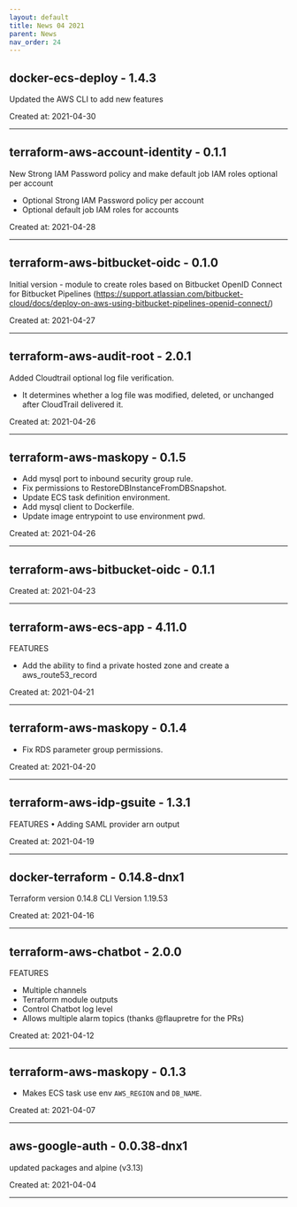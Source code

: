 ```yaml
---
layout: default
title: News 04 2021
parent: News
nav_order: 24
---
```




## docker-ecs-deploy - 1.4.3
Updated the AWS CLI to add new features

Created at: 2021-04-30

---


## terraform-aws-account-identity - 0.1.1
New Strong IAM Password policy and make default job IAM roles optional per account

- Optional Strong IAM Password policy per account
- Optional default job IAM roles for accounts

Created at: 2021-04-28

---


## terraform-aws-bitbucket-oidc - 0.1.0
Initial version - module to create roles based on Bitbucket OpenID Connect for Bitbucket Pipelines (https://support.atlassian.com/bitbucket-cloud/docs/deploy-on-aws-using-bitbucket-pipelines-openid-connect/)

Created at: 2021-04-27

---


## terraform-aws-audit-root - 2.0.1
Added Cloudtrail optional log file verification.

- It determines whether a log file was modified, deleted, or unchanged after CloudTrail delivered it.

Created at: 2021-04-26

---


## terraform-aws-maskopy - 0.1.5
- Add mysql port to inbound security group rule.
- Fix permissions to RestoreDBInstanceFromDBSnapshot.
- Update ECS task definition environment.
- Add mysql client to Dockerfile.
- Update image entrypoint to use environment pwd.

Created at: 2021-04-26

---


## terraform-aws-bitbucket-oidc - 0.1.1


Created at: 2021-04-23

---


## terraform-aws-ecs-app - 4.11.0
FEATURES
- Add the ability to find a private hosted zone and create a aws_route53_record

Created at: 2021-04-21

---


## terraform-aws-maskopy - 0.1.4
- Fix RDS parameter group permissions.

Created at: 2021-04-20

---


## terraform-aws-idp-gsuite - 1.3.1
FEATURES
• Adding SAML provider arn output

Created at: 2021-04-19

---


## docker-terraform - 0.14.8-dnx1
Terraform version 0.14.8
CLI Version 1.19.53

Created at: 2021-04-16

---


## terraform-aws-chatbot - 2.0.0
FEATURES
- Multiple channels
- Terraform module outputs
- Control Chatbot log level
- Allows multiple alarm topics
(thanks @flaupretre for the PRs)

Created at: 2021-04-12

---


## terraform-aws-maskopy - 0.1.3
- Makes ECS task use env `AWS_REGION` and `DB_NAME`.

Created at: 2021-04-07

---


## aws-google-auth - 0.0.38-dnx1
updated packages and alpine (v3.13)

Created at: 2021-04-04

---

